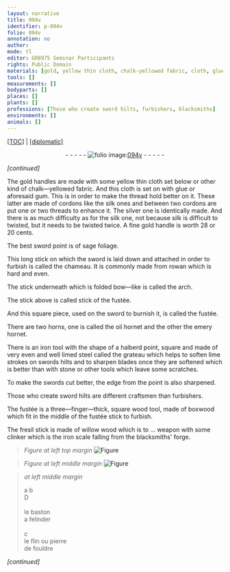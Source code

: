 ```yaml
---
layout: narrative
title: 094v
identifier: p-094v
folio: 094v
annotation: no
author:
mode: tl
editor: GR8975 Seminar Participants
rights: Public Domain
materials: [gold, yellow thin cloth, chalk-yellowed fabric, cloth, glue, gum, thread, silk, threads, silver, sage foliage, rowan, oil, emery, iron, steel, stone, wood, boxwood, willow wood, clinker, iron scale, flin, pierre de fouldre]
tools: []
measurements: []
bodyparts: []
places: []
plants: []
professions: [Those who create sword hilts, furbishers, blacksmiths]
environments: []
animals: []
---
```


 <p><a href="{{ site.baseurl }}/translation/">[TOC]</a> | <a href="{{ site.baseurl }}/texts/p-094v_tc/" target="_blank">[diplomatic]</a></p><div class="folio" align="center">- - - - - <a href="http://gallica.bnf.fr/ark:/12148/btv1b10500001g/f194.image" target="_blank"><img src="https://cu-mkp.github.io/2017-workshop-edition/assets/photo-icon.png" alt="folio image: " style="display:inline-block; margin-bottom:-3px;"/>094v</a> - - - - - </div>  
 
*[continued]*
  
The <span class="m">gold</span> handles are made with some <span class="m">yellow thin cloth</span> set below or other kind of <span class="m">chalk—yellowed fabric</span>. And this <span class="m">cloth</span> is set on with <span class="m">glue</span> or aforesaid <span class="m">gum</span>. This is in order to make the <span class="m">thread</span> hold better on it. These latter are made of cordons like the <span class="m">silk</span> ones and between two cordons are put one or two <span class="m">threads</span> to enhance it. The <span class="m">silver</span> one is identically made. And there is as much difficulty as for the <span class="m">silk</span> one, not because <span class="m">silk</span> is difficult to twisted, but it needs to be twisted twice. A fine <span class="m">gold</span> handle is worth 28 or 20 cents.
 
The best sword point is of <span class="m">sage foliage</span>.
 
This long stick on which the sword is laid down and attached in order to furbish is called the chameau. It is commonly made from <span class="m">rowan</span> which is hard and even.
 
The stick underneath which is folded bow—like is called the arch.
 
The stick above is called stick of the fustée.
 
And this square piece, used on the sword to burnish it, is called the fustée.
 
There are two horns, one is called the <span class="m">oil</span> hornet and the other the <span class="m">emery</span> hornet. 
 
There is an <span class="m">iron</span> tool with the shape of a halberd point, square and made of very even and well limed <span class="m">steel</span> called the grateau which helps to soften lime strokes on swords hilts and to sharpen blades once they are softened which is better than with <span class="m">stone</span> or other tools which leave some scratches.
 
To make the swords cut better, the edge from the point is also sharpened.
 
<span class="pro">Those who create sword hilts</span> are different craftsmen than <span class="pro">furbishers</span>.
 
The fustée is a three—finger—thick, square <span class="m">wood</span> tool, made of <span class="m">boxwood</span> which fit in the middle of the fustée stick to furbish.
 
The fresil stick is made of <span class="m">willow wood</span> which is to <span class="x">…</span> weapon with some <span class="m">clinker</span> which is the <span class="m">iron scale</span> falling from the <span class="pro">blacksmiths</span>' forge.
 
> *Figure*
> *at left top margin*
> <a href="https://drive.google.com/open?id=0B9-oNrvWdlO5Q29MTEVLUGE5RGs" target="_blank"><img src="https://cu-mkp.github.io/GR8975-edition/assets/photo-icon.png" alt="Figure" style="display:inline-block; margin-bottom:-3px;"/></a>
 
> *Figure*
> *at left middle margin*
> <a href="https://drive.google.com/open?id=0B9-oNrvWdlO5OEQ3OEFSNnEzeE0" target="_blank"><img src="https://cu-mkp.github.io/GR8975-edition/assets/photo-icon.png" alt="Figure" style="display:inline-block; margin-bottom:-3px;"/></a>
 
> *at left middle margin*
> 
> 
>    a b<br/> D<br/> <br/> le baston <br/> a felinder<br/> <br/> c<br/> le <span class="m">flin</span> ou <span class="m">pierre<br/> de fouldre</span>
 
*[continued]*
 
 